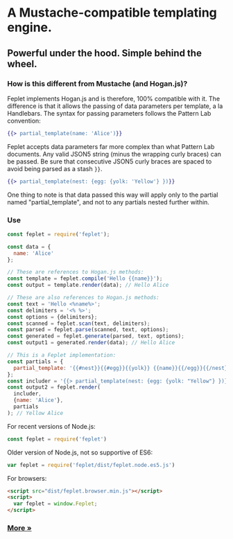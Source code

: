 # A Mustache-compatible templating engine.

## Powerful under the hood. Simple behind the wheel.

### How is this different from Mustache (and Hogan.js)?

Feplet implements Hogan.js and is therefore, 100% compatible with it. The 
difference is that it allows the passing of data parameters per template, a la 
Handlebars. The syntax for passing parameters follows the Pattern Lab 
convention:

```handlebars
{{> partial_template(name: 'Alice')}}
```

Feplet accepts data parameters far more complex than what Pattern Lab documents. 
Any valid JSON5 string (minus the wrapping curly braces) can be passed. Be sure 
that consecutive JSON5 curly braces are spaced to avoid being parsed as a stash 
`}}`.

```handlebars
{{> partial_template(nest: {egg: {yolk: 'Yellow'} })}}
```

One thing to note is that data passed this way will apply only to the partial 
named "partial\_template", and not to any partials nested further within.

### Use

```javascript
const feplet = require('feplet');

const data = {
  name: 'Alice'
};

// These are references to Hogan.js methods:
const template = feplet.compile('Hello {{name}}');
const output = template.render(data); // Hello Alice

// These are also references to Hogan.js methods:
const text = 'Hello <%name%>';
const delimiters = '<% %>';
const options = {delimiters};
const scanned = feplet.scan(text, delimiters);
const parsed = feplet.parse(scanned, text, options);
const generated = feplet.generate(parsed, text, options);
const output1 = generated.render(data); // Hello Alice

// This is a Feplet implementation:
const partials = {
  partial_template: '{{#nest}}{{#egg}}{{yolk}} {{name}}{{/egg}}{{/nest}}'
};
const includer = '{{> partial_template(nest: {egg: {yolk: "Yellow"} })}}';
const output2 = feplet.render(
  includer,
  {name: 'Alice'},
  partials
); // Yellow Alice
```

For recent versions of Node.js:

```javascript
const feplet = require('feplet')
```

Older version of Node.js, not so supportive of ES6:

```javascript
var feplet = require('feplet/dist/feplet.node.es5.js')
```

For browsers:

```html
<script src="dist/feplet.browser.min.js"></script>
<script>
  var feplet = window.Feplet;
</script>
```

<h3><a href="https://github.com/electric-eloquence/feplet/blob/master/ABOUT.md">More &raquo;</a></h3>
